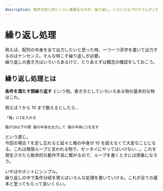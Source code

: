 ```yaml
---
description: 条件分岐と同じくらい重要なものが、繰り返し。いろいろなプログラムがこれら二つを駆使して書かれている。何だったら全てのプログラムの基本と言っても良いくらい。まずはどんな物かを理解しよう。
---
```


# 繰り返し処理

例えば、配列の中身を全て出力したいと思った時、一つ一つ添字を書いて出力するのはナンセンス。そんな時こそ繰り返しが必要。  
繰り返しの書き方はいろいろあるけど、とりあえずは概念の確認をしておこう。

## 繰り返し処理とは

**条件を満たす間繰り返す** という物。書き方としていろいろある物の基本的な物はこれ。

例えば 1 から 10 まで数えるとしたら...

```
「箱」に1を入れる

箱が10以下の間 箱の中身を出力して 箱の中身に1を足す
```

という感じ。  
今回の場合 1 を足し忘れると延々と箱の中身が 10 を超えなくて大変なことになる。これは無限ループと言われる物で、ゼッタイにやってはいけない...。これを発生させたら致命的な動作不良に繋がるので、ループを書くときには慎重になろう。

いやはやホントにシンプル。  
繰り返しの中で条件分岐を使えばいろんな処理を書いていける。これが全ての基本と思ってもらって良いくらい。
